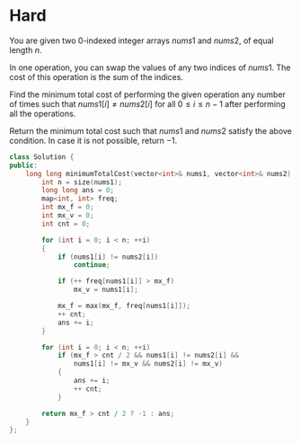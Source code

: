 # Hard

You are given two 0-indexed integer arrays $nums1$ and $nums2$, of equal length $n$.

In one operation, you can swap the values of any two indices of $nums1$. The cost of this operation is the sum of the indices.

Find the minimum total cost of performing the given operation any number of times such that $nums1[i] \neq nums2[i]$ for all $0 \leq i \leq n - 1$ after performing all the operations.

Return the minimum total cost such that $nums1$ and $nums2$ satisfy the above condition. In case it is not possible, return $-1$.

```cpp
class Solution {
public:
    long long minimumTotalCost(vector<int>& nums1, vector<int>& nums2) {
        int n = size(nums1);
        long long ans = 0;
        map<int, int> freq;
        int mx_f = 0;
        int mx_v = 0;
        int cnt = 0;

        for (int i = 0; i < n; ++i)
        {
            if (nums1[i] != nums2[i])
                continue;

            if (++ freq[nums1[i]] > mx_f)
                mx_v = nums1[i];

            mx_f = max(mx_f, freq[nums1[i]]);
            ++ cnt;
            ans += i;
        }

        for (int i = 0; i < n; ++i)
            if (mx_f > cnt / 2 && nums1[i] != nums2[i] && 
                nums1[i] != mx_v && nums2[i] != mx_v)
            {
                ans += i;
                ++ cnt;
            }

        return mx_f > cnt / 2 ? -1 : ans;
    }
};
```
